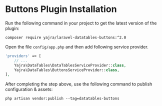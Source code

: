 # Buttons Plugin Installation

Run the following command in your project to get the latest version of the plugin:

`composer require yajra/laravel-datatables-buttons:^2.0`

Open the file ```config/app.php``` and then add following service provider.

```php
'providers' => [
    // ...
    Yajra\DataTables\DataTablesServiceProvider::class,
    Yajra\DataTables\ButtonsServiceProvider::class,
],
```

After completing the step above, use the following command to publish configuration & assets:

```
php artisan vendor:publish --tag=datatables-buttons
```
